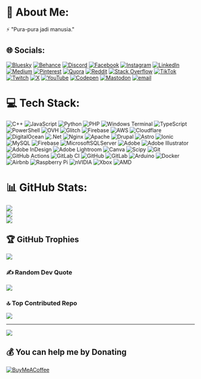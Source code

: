 # 💫 About Me:
⚡ "Pura-pura jadi manusia."


## 🌐 Socials:
[![Bluesky](https://img.shields.io/badge/bluesky-0285FF?style=for-the-badge&logo=bluesky&logoColor=%23FFFFFF)](https://bsky.app/profile/keresakti) [![Behance](https://img.shields.io/badge/Behance-1769ff?logo=behance&logoColor=white)](https://behance.net/keresakti) [![Discord](https://img.shields.io/badge/Discord-%237289DA.svg?logo=discord&logoColor=white)](https://discord.gg/keresakti) [![Facebook](https://img.shields.io/badge/Facebook-%231877F2.svg?logo=Facebook&logoColor=white)](https://facebook.com/keresakti) [![Instagram](https://img.shields.io/badge/Instagram-%23E4405F.svg?logo=Instagram&logoColor=white)](https://instagram.com/keresakti) [![LinkedIn](https://img.shields.io/badge/LinkedIn-%230077B5.svg?logo=linkedin&logoColor=white)](https://linkedin.com/in/keresakti) [![Medium](https://img.shields.io/badge/Medium-12100E?logo=medium&logoColor=white)](https://medium.com/@keresakti) [![Pinterest](https://img.shields.io/badge/Pinterest-%23E60023.svg?logo=Pinterest&logoColor=white)](https://pinterest.com/keresakti) [![Quora](https://img.shields.io/badge/Quora-%23B92B27.svg?logo=Quora&logoColor=white)](https://quora.com/profile/keresakti) [![Reddit](https://img.shields.io/badge/Reddit-%23FF4500.svg?logo=Reddit&logoColor=white)](https://reddit.com/user/keresakti) [![Stack Overflow](https://img.shields.io/badge/-Stackoverflow-FE7A16?logo=stack-overflow&logoColor=white)](https://stackoverflow.com/users/keresakti) [![TikTok](https://img.shields.io/badge/TikTok-%23000000.svg?logo=TikTok&logoColor=white)](https://tiktok.com/@keresakti) [![Twitch](https://img.shields.io/badge/Twitch-%239146FF.svg?logo=Twitch&logoColor=white)](https://twitch.tv/keresakti) [![X](https://img.shields.io/badge/X-black.svg?logo=X&logoColor=white)](https://x.com/keresakti) [![YouTube](https://img.shields.io/badge/YouTube-%23FF0000.svg?logo=YouTube&logoColor=white)](https://youtube.com/@keresakti) [![Codepen](https://img.shields.io/badge/Codepen-000000?logo=codepen&logoColor=white)](https://codepen.io/keresakti) [![Mastodon](https://img.shields.io/badge/-MASTODON-%232B90D9?logo=mastodon&logoColor=white)](https://mastodon.social/@keresakti) [![email](https://img.shields.io/badge/Email-D14836?logo=gmail&logoColor=white)](mailto:keresakti.id@gmail.com) 

# 💻 Tech Stack:
![C++](https://img.shields.io/badge/c++-%2300599C.svg?style=for-the-badge&logo=c%2B%2B&logoColor=white) ![JavaScript](https://img.shields.io/badge/javascript-%23323330.svg?style=for-the-badge&logo=javascript&logoColor=%23F7DF1E) ![Python](https://img.shields.io/badge/python-3670A0?style=for-the-badge&logo=python&logoColor=ffdd54) ![PHP](https://img.shields.io/badge/php-%23777BB4.svg?style=for-the-badge&logo=php&logoColor=white) ![Windows Terminal](https://img.shields.io/badge/Windows%20Terminal-%234D4D4D.svg?style=for-the-badge&logo=windows-terminal&logoColor=white) ![TypeScript](https://img.shields.io/badge/typescript-%23007ACC.svg?style=for-the-badge&logo=typescript&logoColor=white) ![PowerShell](https://img.shields.io/badge/PowerShell-%235391FE.svg?style=for-the-badge&logo=powershell&logoColor=white) ![OVH](https://img.shields.io/badge/ovh-%23123F6D.svg?style=for-the-badge&logo=ovh&logoColor=#123F6D) ![Glitch](https://img.shields.io/badge/glitch-%233333FF.svg?style=for-the-badge&logo=glitch&logoColor=white) ![Firebase](https://img.shields.io/badge/firebase-%23039BE5.svg?style=for-the-badge&logo=firebase) ![AWS](https://img.shields.io/badge/AWS-%23FF9900.svg?style=for-the-badge&logo=amazon-aws&logoColor=white) ![Cloudflare](https://img.shields.io/badge/Cloudflare-F38020?style=for-the-badge&logo=Cloudflare&logoColor=white) ![DigitalOcean](https://img.shields.io/badge/DigitalOcean-%230167ff.svg?style=for-the-badge&logo=digitalOcean&logoColor=white) ![.Net](https://img.shields.io/badge/.NET-5C2D91?style=for-the-badge&logo=.net&logoColor=white) ![Nginx](https://img.shields.io/badge/nginx-%23009639.svg?style=for-the-badge&logo=nginx&logoColor=white) ![Apache](https://img.shields.io/badge/apache-%23D42029.svg?style=for-the-badge&logo=apache&logoColor=white) ![Drupal](https://img.shields.io/badge/drupal-%230678BE.svg?style=for-the-badge&logo=drupal&logoColor=white) ![Astro](https://img.shields.io/badge/astro-%232C2052.svg?style=for-the-badge&logo=astro&logoColor=white) ![Ionic](https://img.shields.io/badge/Ionic-%233880FF.svg?style=for-the-badge&logo=Ionic&logoColor=white) ![MySQL](https://img.shields.io/badge/mysql-4479A1.svg?style=for-the-badge&logo=mysql&logoColor=white) ![Firebase](https://img.shields.io/badge/firebase-a08021?style=for-the-badge&logo=firebase&logoColor=ffcd34) ![MicrosoftSQLServer](https://img.shields.io/badge/Microsoft%20SQL%20Server-CC2927?style=for-the-badge&logo=microsoft%20sql%20server&logoColor=white) ![Adobe](https://img.shields.io/badge/adobe-%23FF0000.svg?style=for-the-badge&logo=adobe&logoColor=white) ![Adobe Illustrator](https://img.shields.io/badge/adobe%20illustrator-%23FF9A00.svg?style=for-the-badge&logo=adobe%20illustrator&logoColor=white) ![Adobe InDesign](https://img.shields.io/badge/Adobe%20InDesign-49021F?style=for-the-badge&logo=adobeindesign&logoColor=FF3366) ![Adobe Lightroom](https://img.shields.io/badge/Adobe%20Lightroom-31A8FF.svg?style=for-the-badge&logo=Adobe%20Lightroom&logoColor=white) ![Canva](https://img.shields.io/badge/Canva-%2300C4CC.svg?style=for-the-badge&logo=Canva&logoColor=white) ![Scipy](https://img.shields.io/badge/SciPy-%230C55A5.svg?style=for-the-badge&logo=scipy&logoColor=%white) ![Git](https://img.shields.io/badge/git-%23F05033.svg?style=for-the-badge&logo=git&logoColor=white) ![GitHub Actions](https://img.shields.io/badge/github%20actions-%232671E5.svg?style=for-the-badge&logo=githubactions&logoColor=white) ![GitLab CI](https://img.shields.io/badge/gitlab%20CI-%23181717.svg?style=for-the-badge&logo=gitlab&logoColor=white) ![GitHub](https://img.shields.io/badge/github-%23121011.svg?style=for-the-badge&logo=github&logoColor=white) ![GitLab](https://img.shields.io/badge/gitlab-%23181717.svg?style=for-the-badge&logo=gitlab&logoColor=white) ![Arduino](https://img.shields.io/badge/-Arduino-00979D?style=for-the-badge&logo=Arduino&logoColor=white) ![Docker](https://img.shields.io/badge/docker-%230db7ed.svg?style=for-the-badge&logo=docker&logoColor=white) ![Airbnb](https://img.shields.io/badge/Airbnb-%23ff5a5f.svg?style=for-the-badge&logo=Airbnb&logoColor=white) ![Raspberry Pi](https://img.shields.io/badge/-Raspberry_Pi-C51A4A?style=for-the-badge&logo=Raspberry-Pi) ![nVIDIA](https://img.shields.io/badge/nVIDIA-%2376B900.svg?style=for-the-badge&logo=nVIDIA&logoColor=white) ![Xbox](https://img.shields.io/badge/xbox-%23107C10.svg?style=for-the-badge&logo=xbox&logoColor=white) ![AMD](https://img.shields.io/badge/AMD-%23000000.svg?style=for-the-badge&logo=amd&logoColor=white)
# 📊 GitHub Stats:
![](https://github-readme-stats.vercel.app/api?username=keresakti&theme=neon&hide_border=false&include_all_commits=false&count_private=false)<br/>
![](https://nirzak-streak-stats.vercel.app/?user=keresakti&theme=neon&hide_border=false)<br/>
![](https://github-readme-stats.vercel.app/api/top-langs/?username=keresakti&theme=neon&hide_border=false&include_all_commits=false&count_private=false&layout=compact)

## 🏆 GitHub Trophies
![](https://github-profile-trophy.vercel.app/?username=keresakti&theme=neon&no-frame=false&no-bg=false&margin-w=4)

### ✍️ Random Dev Quote
![](https://quotes-github-readme.vercel.app/api?type=horizontal&theme=tokyonight)

### 🔝 Top Contributed Repo
![](https://github-contributor-stats.vercel.app/api?username=keresakti&limit=5&theme=dark&combine_all_yearly_contributions=true)

---
[![](https://visitcount.itsvg.in/api?id=keresakti&icon=2&color=4)](https://visitcount.itsvg.in)

  ## 💰 You can help me by Donating
  [![BuyMeACoffee](https://img.shields.io/badge/Buy%20Me%20a%20Coffee-ffdd00?style=for-the-badge&logo=buy-me-a-coffee&logoColor=black)](https://buymeacoffee.com/keresakti) 

  
<!-- Proudly created with GPRM ( https://gprm.itsvg.in ) -->
